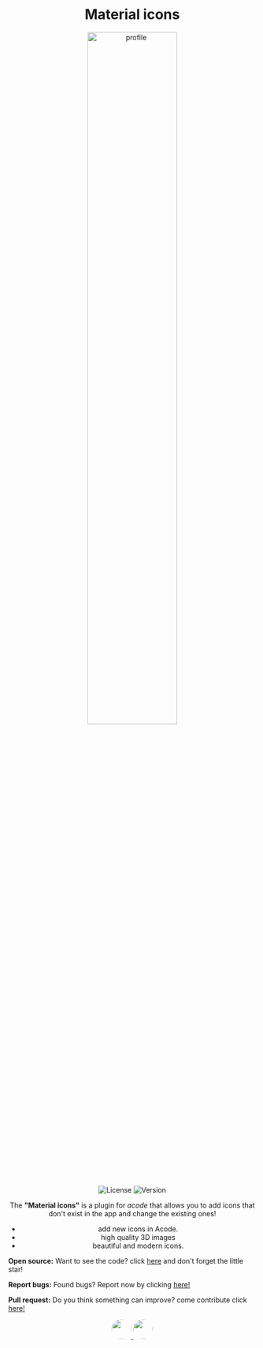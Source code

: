 <div align="center">
<h1>Material icons</h1>
</div>

<div align="center"> 
 <img alt="profile" src="https://raw.githubusercontent.com/sebastianjnuwu/acode-plugins/material-icons/icon.png" width="60%" />
  <br>
  <img alt="License" src="https://img.shields.io/badge/License-Apache%202.0-purple.svg"/>
  <img alt="Version" src="https://img.shields.io/badge/Latest%20version-V1.1.7-purple"/>

<p>The <strong>"Material icons"</strong> is a plugin for <i>acode</i> that allows you to add icons that don't exist in the app and change the existing ones!</p>

 - add new icons in Acode.
 - high quality 3D images
 - beautiful and modern icons.

</div>

<strong>Open source:</strong> Want to see the code? click <a href="https://github.com/sebastianjnuwu/acode-plugins/tree/material-icons">here</a> and don't forget the little star!<br>

<strong>Report bugs:</strong> Found bugs? Report now by clicking <a href="https://github.com/sebastianjnuwu/acode-plugins/issues">here!</a><br>

<strong>Pull request:</strong> Do you think something can improve? come contribute click <a href="https://github.com/sebastianjnuwu/acode-plugins/pulls">here!</a>

<div align="center">
 <a href='https://ko-fi.com/sebastianjnuwu' target='_blank'>
  <img style='border-radius: 20px;height:40px;' src='https://storage.ko-fi.com/cdn/kofi3.png?v=3' />
 </a>
 <a href="https://www.buymeacoffee.com/sebastianjnuwu"target='_blank'><img style="height:40px;border-radius: 20px;" src="https://img.buymeacoffee.com/button-api/?text=Buy me a cookie&emoji=🍪&slug=sebastianjnuwu&button_colour=BD5FFF&font_colour=ffffff&font_family=Lato&outline_colour=000000&coffee_colour=FFDD00" /></a>
</div>